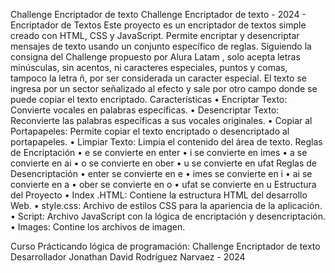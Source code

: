 
Challenge Encriptador de texto Challenge Encriptador de texto - 2024 - Encriptador de Textos Este proyecto es un encriptador de textos simple creado con HTML, CSS y JavaScript. Permite encriptar y desencriptar mensajes de texto usando un conjunto específico de reglas. Siguiendo la consigna del Challenge propuesto por Alura Latam , solo acepta letras minúsculas, sin acentos, ni caracteres especiales, puntos y comas, tampoco la letra ñ, por ser considerada un caracter especial. El texto se ingresa por un sector señalizado al efecto y sale por otro campo donde se puede copiar el texto encriptado. 
Características 
• Encriptar Texto: Convierte vocales en palabras específicas. 
• Desencriptar Texto: Reconvierte las palabras específicas a sus vocales originales.
 • Copiar al Portapapeles: Permite copiar el texto encriptado o desencriptado al portapapeles. 
• Limpiar Texto: Limpia el contenido del área de texto. Reglas de Encriptación
 • e se convierte en enter
 • i se convierte en imes 
• a se convierte en ai 
• o se convierte en ober 
• u se convierte en ufat Reglas de Desencriptación 
• enter se convierte en e
 • imes se convierte en i 
• ai se convierte en a 
• ober se convierte en o 
• ufat se convierte en u 
Estructura del Proyecto 
• Index .HTML: Contiene la estructura HTML del desarrollo Web. 
• style.css: Archivo de estilos CSS para la apariencia de la aplicación. 
• Script: Archivo JavaScript con la lógica de encriptación y desencriptación.
• Images: Contine los archivos de imagen.



Curso Prácticando lógica de programación: Challenge Encriptador de texto
Desarrollador Jonathan David Rodríguez Narvaez - 2024

